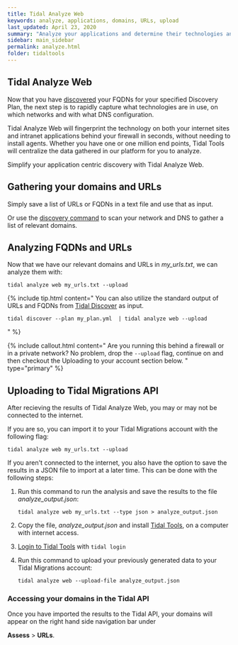 ```yaml
---
title: Tidal Analyze Web
keywords: analyze, applications, domains, URLs, upload
last_updated: April 23, 2020
summary: "Analyze your applications and determine their technologies and network data."
sidebar: main_sidebar
permalink: analyze.html
folder: tidaltools
---
```



## Tidal Analyze Web

Now that you have [discovered](discover.html) your FQDNs for your specified
Discovery Plan, the next step is to rapidly capture what technologies are in
use, on which networks and with what DNS configuration.

Tidal Analyze Web will fingerprint the technology on both your internet sites and
intranet applications behind your firewall in seconds, without needing to
install agents. Whether you have one or one million end points, Tidal Tools will
centralize the data gathered in our platform for you to analyze.

Simplify your application centric discovery with Tidal Analyze Web.

## Gathering your domains and URLs

Simply save a list of URLs or FQDNs in a text file and use that as input.

Or use the [discovery command](discover.html) to scan your network and DNS to
gather a list of relevant domains.


## Analyzing FQDNs and URLs

Now that we have our relevant domains and URLs in *my_urls.txt*, we can analyze
them with:

```
tidal analyze web my_urls.txt --upload
```

{% include tip.html content="
You can also utilize the standard output of URLs
and FQDNs from [Tidal Discover](discover.html) as input.
```
tidal discover --plan my_plan.yml  | tidal analyze web --upload
```
" %}

{% include callout.html content="
Are you running this behind a firewall or in a private network? No problem,
drop the `--upload` flag, continue on and then checkout the Uploading to your
account section below.
" type="primary" %}

## Uploading to Tidal Migrations API

After recieving the results of Tidal Analyze Web, you may or may not be connected
to the internet.

If you are so, you can import it to your Tidal Migrations account with the
following flag:

```
tidal analyze web my_urls.txt --upload
```

If you aren't connected to the internet, you also have the option to save the
results in a JSON file to import at a later time. This can be done with the
following steps:

1. Run this command to run the analysis and save the results to the file
   *analyze_output.json*:

   ```
   tidal analyze web my_urls.txt --type json > analyze_output.json
   ```

2. Copy the file, *analyze_output.json* and install [Tidal
   Tools](tidal-tools.html), on a computer with internet access.
3. [Login to Tidal Tools](tidal-tools.html#login) with `tidal login`
4. Run this command to upload your previously generated data to your Tidal
   Migrations account:

   ```
   tidal analyze web --upload-file analyze_output.json
   ```

### Accessing your domains in the Tidal API

Once you have imported the results to the Tidal API, your domains will appear
on the right hand side navigation bar under

**Assess** > **URLs**.
